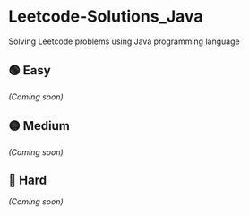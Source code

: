 # Leetcode-Solutions_Java
Solving Leetcode problems using Java programming language 


## 🟢 Easy
*(Coming soon)*

## 🟡 Medium
*(Coming soon)*


## 🔴 Hard
*(Coming soon)*
